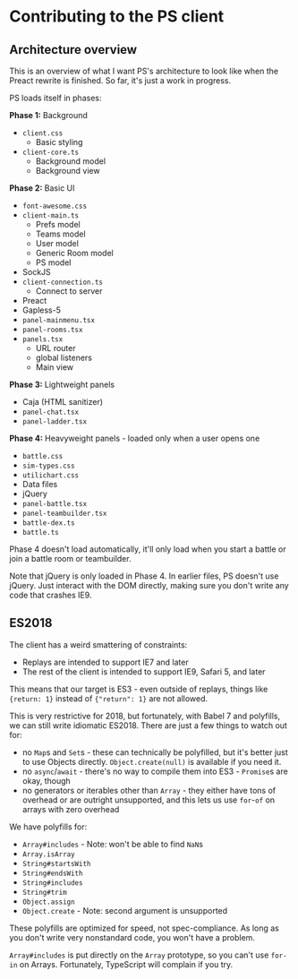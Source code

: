 Contributing to the PS client
=============================

Architecture overview
---------------------

This is an overview of what I want PS's architecture to look like when the Preact rewrite is finished. So far, it's just a work in progress.

PS loads itself in phases:

**Phase 1:** Background

- `client.css`
  - Basic styling
- `client-core.ts`
  - Background model
  - Background view

**Phase 2:** Basic UI

- `font-awesome.css`
- `client-main.ts`
  - Prefs model
  - Teams model
  - User model
  - Generic Room model
  - PS model
- SockJS
- `client-connection.ts`
  - Connect to server
- Preact
- Gapless-5
- `panel-mainmenu.tsx`
- `panel-rooms.tsx`
- `panels.tsx`
  - URL router
  - global listeners
  - Main view

**Phase 3:** Lightweight panels

- Caja (HTML sanitizer)
- `panel-chat.tsx`
- `panel-ladder.tsx`

**Phase 4:** Heavyweight panels - loaded only when a user opens one

- `battle.css`
- `sim-types.css`
- `utilichart.css`
- Data files
- jQuery
- `panel-battle.tsx`
- `panel-teambuilder.tsx`
- `battle-dex.ts`
- `battle.ts`

Phase 4 doesn't load automatically, it'll only load when you start a battle or join a battle room or teambuilder.

Note that jQuery is only loaded in Phase 4. In earlier files, PS doesn't use jQuery. Just interact with the DOM directly, making sure you don't write any code that crashes IE9.

ES2018
------

The client has a weird smattering of constraints:

- Replays are intended to support IE7 and later
- The rest of the client is intended to support IE9, Safari 5, and later

This means that our target is ES3 - even outside of replays, things like `{return: 1}` instead of `{"return": 1}` are not allowed.

This is very restrictive for 2018, but fortunately, with Babel 7 and polyfills, we can still write idiomatic ES2018. There are just a few things to watch out for:

- no `Map`s and `Set`s - these can technically be polyfilled, but it's better just to use Objects directly. `Object.create(null)` is available if you need it.
- no `async`/`await` - there's no way to compile them into ES3 - `Promise`s are okay, though
- no generators or iterables other than `Array` - they either have tons of overhead or are outright unsupported, and this lets us use `for`-`of` on arrays with zero overhead

We have polyfills for:
- `Array#includes` - Note: won't be able to find `NaN`s
- `Array.isArray`
- `String#startsWith`
- `String#endsWith`
- `String#includes`
- `String#trim`
- `Object.assign`
- `Object.create` - Note: second argument is unsupported

These polyfills are optimized for speed, not spec-compliance. As long as you don't write very nonstandard code, you won't have a problem.

`Array#includes` is put directly on the `Array` prototype, so you can't use `for-in` on Arrays. Fortunately, TypeScript will complain if you try.
